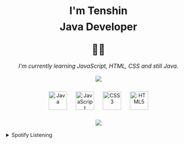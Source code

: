 # <div align="center">I'm Tenshin<p style="font-size:10px"><center>Java Developer</center></p>👨‍💻</div>  
  

<div align="center"><center style="font-style: oblique; font-size:110%; font-family:"Times New Roman", Times, serif">I'm currently learning JavaScript, HTML, CSS and still Java.</div>  
  

<br/>  

<div align="center"><img src="https://github-readme-stats.vercel.app/api?username=TENSHlN&show_icons=true&count_private=true&hide_border=true" align="center" /></div>  

<br/>  

<div align="center">  
<img style="margin: 10px" src="https://profilinator.rishav.dev/skills-assets/java-original-wordmark.svg" alt="Java" height="50" />  
<img style="margin: 10px" src="https://profilinator.rishav.dev/skills-assets/javascript-original.svg" alt="JavaScript" height="50" />  
<img style="margin: 10px" src="https://profilinator.rishav.dev/skills-assets/css3-original-wordmark.svg" alt="CSS3" height="50" />  
<img style="margin: 10px" src="https://profilinator.rishav.dev/skills-assets/html5-original-wordmark.svg" alt="HTML5" height="50" />  
</div>  

<br/>  

<div align="center">
<img src="https://komarev.com/ghpvc/?username=TENSHlN&&style=flat-square" align="center" />
</div>  
  

<br/>  

<details><summary> Spotify Listening </summary><div align="center"><img src="https://spotify-github-profile.vercel.app/api/view?uid=msvk2738qka3jz7umnb9b6aeo&cover_image=true&theme=default" /></div></details>
<br />

